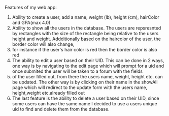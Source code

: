 Features of my web app:
1. Ability to create a user, add a name, weight (lb), height (cm), hairColor and GPA(max 4.0)
2. Ability to show all the users in the database. The users are repsresnted by rectangles with the size of the rectangle being relative to the users height and weight. Addditionally based on the haircolor of the user, the border color will also change,
3. for instance if the user's hair color is red then the border color is also red
4. The ability to edit a user based on their UID. This can be done in 2 ways, one way is by navigating to the edit page which will prompt for a uid and once submited the user will be taken to a forum with the fields
5. of the user filled out, from there the users name, weight, height etc. can be updated. The other way is by clicking on their name in the showAll page which will redirect to the update form with the users name, height,weight etc.already filled out
6. The last feature is the ability to delete a user based on their UID, since some users can have the same name I decided to use a users unique uid to find and delete them from the database.
